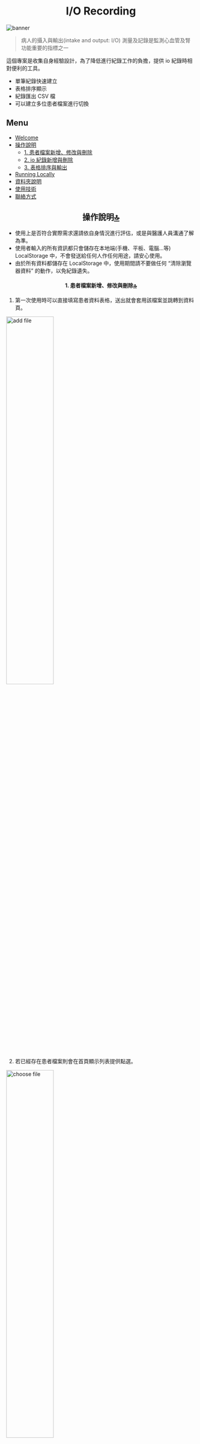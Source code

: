 <h1 align='center' id="welcome">I/O Recording</h1>

![banner](image/README/banner.png)

> 病人的攝入與輸出(intake and output: I/O) 測量及記錄是監測心血管及腎功能重要的指標之一

這個專案是收集自身經驗設計，為了降低進行紀錄工作的負擔，提供 io 紀錄時相對便利的工具。

- 單筆紀錄快速建立
- 表格排序顯示
- 紀錄匯出 CSV 檔
- 可以建立多位患者檔案進行切換

## Menu

- [Welcome](#welcome)
- [操作說明](#how-to-use)
  - [1. 患者檔案新增、修改與刪除](#file-manage)
  - [2. io 紀錄新增與刪除](#record-manage)
  - [3. 表格排序與輸出](#display-export)
- [Running Locally](#running-locally)
- [資料夾說明](#資料夾說明)
- [使用技術](#使用技術)
- [聯絡方式](#聯絡方式)
<h2 align='center' id="how-to-use">操作說明<a href="#menu">🔝</a></h2>

- 使用上是否符合實際需求還請依自身情況進行評估，或是與醫護人員溝通了解為準。
- 使用者輸入的所有資訊都只會儲存在本地端(手機、平板、電腦...等) LocalStorage 中，不會發送給任何人作任何用途，請安心使用。
- 由於所有資料都儲存在 LocalStorage 中，使用期間請不要做任何 “清除瀏覽器資料” 的動作，以免紀錄遺失。

<h4 align='center' id="file-manage">1. 患者檔案新增、修改與刪除<a href="#menu">🔝</a></h4>

1. 第一次使用時可以直接填寫患者資料表格，送出就會套用該檔案並跳轉到資料頁。

<img src="image/README/add_file.png" alt="add file" width="50%" align="center">

2. 若已經存在患者檔案則會在首頁顯示列表提供點選。

<img src="image/README/choose_file.png" alt="choose file" width="50%">

3. 點擊紀錄頁面右上角顯示檔案資料的區塊，會顯示編輯檔案的視窗，也可以點擊刪除鈕刪除目前使用的檔案與其紀錄。

<img src="image/README/edit_file.png" alt="edit file" width="50%">

<h4 align='center' id="record-manage">2. io 紀錄新增與刪除<a href="#menu">🔝</a></h4>

1. 點擊紀錄頁面右下角的按鈕建立單筆紀錄。

<img src="image/README/record_page.png" alt="record page" width="50%">

2. 選擇紀錄的類型。

<img src="image/README/choose_type.png" alt="choose type" width="50%">

3. 填寫欄位：

- 日期欄位必填，會自動帶入當下的時間可以依需求自行調整。
- 計量欄位必填，除了“排便”目前不設有此欄位。單位為 ml 或 g，使用時根據提示填寫數字即可。
- 備註欄位非必填，可以用來記錄更詳細的內容，如食物種類、排尿排便狀態...等。

<img src="image/README/fill_info.png" alt="fill info" width="50%">

4. 送出後即會顯示在表格上，並且在單筆資料(row)的右方有垃圾桶按鈕，點擊按鈕就可以進行刪除。

<img src="image/README/delete_button.png" alt="delete button" width="50%"><img src="image/README/delete_record.png" alt="delete record" width="50%">

<h4 align='center' id="display-export">3. 表格排序與輸出<a href="#menu">🔝</a></h4>

1. 點擊“欄位名稱”(column head)即可切換升降冪排序，常用於時間排序。
2. 表格上方提供三個按鈕：

- COLUMNS：可以在不影響目前紀錄的情況下，控制特定欄位顯示與否。
- FILTERS：可以在不影響目前紀錄的情況下，設定一個條件將資料篩選顯示，如篩選類別、篩選特定日期。
- EXPORT：可以輸出 csv 檔供使用者留存或進一步使用，輸出內容會受到 COLUMNS、FILTERS 的設定影響。( 檔名範例： io*record_export*{{西元年月日}}.csv、io_record_export_20240320.csv )

<img src="image/README/record_success.png" alt="add file" width="50%">

<h2 align='center' id="running-locally">Running Locally<a href="#menu">🔝</a></h2>

1. Clone this repository:

   ```bash
   git clone https://github.com/freshmeatba11/record_io_tool.git
   ```

2. Install the dependencies:

   ```bash
   npm install
   ```

3. Run the application:

   ```bash
   npm run dev
   # or
   yarn dev
   # or
   pnpm dev
   # or
   bun dev
   ```

4. Finally, visit [http://localhost:3000](http://localhost:3000/) in your web browser.

<h2 align='center' id="資料夾說明">資料夾說明<a href="#menu">🔝</a></h2>

- app - 頁面與專用元件放置處
- assets - 靜態資源放置處
- components - 通用元件放置處
- config - 固定常數資料放置處
- hooks - 客製 hooks 放置處
- lib - 套件 wrapper 放置處
- stores - zustand 狀態管理設定放置處
- theme - 共通樣式設定放置處

<h2 align='center' id="使用技術">使用技術<a href="#menu">🔝</a></h2>

- next: 14.0.4
- zustand: 4.4.7
- styled-components: 6.1.3
- dayjs: 1.11.10
- @mui/material: 5.15.2
- @mui/x-data-grid: 6.18.6

<h2 align='center' id="聯絡方式">聯絡方式<a href="#menu">🔝</a></h2>

email : cmjj8898212032@gmail.com
